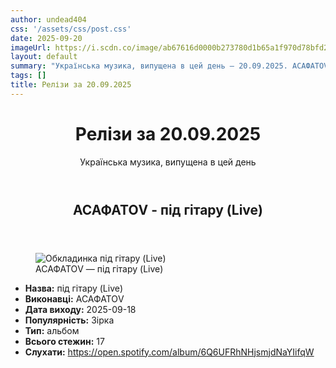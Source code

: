 ```yaml
---
author: undead404
css: '/assets/css/post.css'
date: 2025-09-20
imageUrl: https://i.scdn.co/image/ab67616d0000b273780d1b65a1f970d78bfd2017
layout: default
summary: "Українська музика, випущена в цей день – 20.09.2025. АСАФАТОV та інші"
tags: []
title: Релізи за 20.09.2025
---
```


<main class="main-content">
  <header>
    <h1>Релізи за <time datetime="2025-09-20">20.09.2025</time></h1>
    <p class="summary">Українська музика, випущена в цей день</p>
      <ul class="tags">
      </ul>
  </header>
  <section class="releases">
    <article class="release">
      <header>
        <h2>
          АСАФАТОV - під гітару (Live)
        </h2>
      </header>
      <figure>
        <img src="https://i.scdn.co/image/ab67616d0000b273780d1b65a1f970d78bfd2017" alt="Обкладинка під гітару (Live)">
        <figcaption>АСАФАТОV — під гітару (Live)</figcaption>
      </figure>
      <ul>
        <li><strong>Назва:</strong> під гітару (Live)</li>
        <li><strong>Виконавці:</strong> АСАФАТОV</li>
        <li><strong>Дата виходу:</strong> 2025-09-18</li>
        <li><strong>Популярність:</strong> Зірка</li>
        <li><strong>Тип:</strong> альбом</li>
        <li><strong>Всього стежин:</strong> 17</li>
        <li><strong>Слухати:</strong> <a href="https://open.spotify.com/album/6Q6UFRhNHjsmjdNaYIifqW" target="_blank">https:&#x2F;&#x2F;open.spotify.com&#x2F;album&#x2F;6Q6UFRhNHjsmjdNaYIifqW</a></li>
      </ul>
    </article>
  </section>
</main>